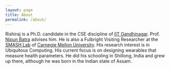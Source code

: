 ```yaml
---
layout: page
title: About
permalink: /about/
---
```


Rishiraj is a Ph.D. candidate in the CSE discipline of [IIT Gandhinagar](https://iitgn.ac.in). Prof. [Nipun Batra](https://nipunbatra.github.io/) advises him. He is also a Fulbright Visiting Researcher at the [SMASH Lab](https://smashlab.io/) of [Carnegie Mellon University](https://cmu.edu). His research interest is in Ubiquitous Computing. His current focus is on designing wearables that measure health parameters. He did his schooling in Shillong, India and grew up there, although he was born in the Indian state of Assam.

